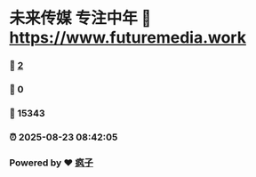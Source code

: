 # 未来传媒 专注中年 :link: https://www.futuremedia.work 
### :page_facing_up: [2](https://www.futuremedia.work/tag.html) 
### :speech_balloon: 0 
### :hibiscus: 15343 
### :alarm_clock: 2025-08-23 08:42:05 
### Powered by :heart: [疯子](https://github.com/granthuang999/Gmeek)
